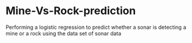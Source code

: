 # Mine-Vs-Rock-prediction
Performing a logistic regression to predict whether a sonar is detecting a mine or a rock using the data set of sonar data
